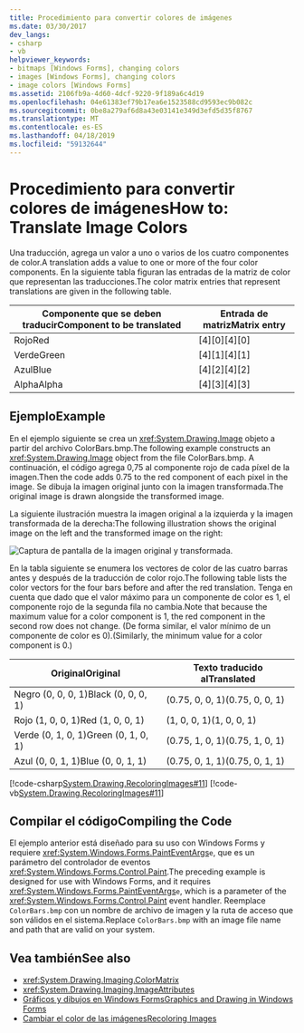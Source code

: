 ```yaml
---
title: Procedimiento para convertir colores de imágenes
ms.date: 03/30/2017
dev_langs:
- csharp
- vb
helpviewer_keywords:
- bitmaps [Windows Forms], changing colors
- images [Windows Forms], changing colors
- image colors [Windows Forms]
ms.assetid: 2106fb9a-4d60-4dcf-9220-9f189a6c4d19
ms.openlocfilehash: 04e61383ef79b17ea6e1523588cd9593ec9b082c
ms.sourcegitcommit: 0be8a279af6d8a43e03141e349d3efd5d35f8767
ms.translationtype: MT
ms.contentlocale: es-ES
ms.lasthandoff: 04/18/2019
ms.locfileid: "59132644"
---
```

# <a name="how-to-translate-image-colors"></a><span data-ttu-id="4372e-102">Procedimiento para convertir colores de imágenes</span><span class="sxs-lookup"><span data-stu-id="4372e-102">How to: Translate Image Colors</span></span>
<span data-ttu-id="4372e-103">Una traducción, agrega un valor a uno o varios de los cuatro componentes de color.</span><span class="sxs-lookup"><span data-stu-id="4372e-103">A translation adds a value to one or more of the four color components.</span></span> <span data-ttu-id="4372e-104">En la siguiente tabla figuran las entradas de la matriz de color que representan las traducciones.</span><span class="sxs-lookup"><span data-stu-id="4372e-104">The color matrix entries that represent translations are given in the following table.</span></span>  
  
|<span data-ttu-id="4372e-105">Componente que se deben traducir</span><span class="sxs-lookup"><span data-stu-id="4372e-105">Component to be translated</span></span>|<span data-ttu-id="4372e-106">Entrada de matriz</span><span class="sxs-lookup"><span data-stu-id="4372e-106">Matrix entry</span></span>|  
|--------------------------------|------------------|  
|<span data-ttu-id="4372e-107">Rojo</span><span class="sxs-lookup"><span data-stu-id="4372e-107">Red</span></span>|<span data-ttu-id="4372e-108">[4][0]</span><span class="sxs-lookup"><span data-stu-id="4372e-108">[4][0]</span></span>|  
|<span data-ttu-id="4372e-109">Verde</span><span class="sxs-lookup"><span data-stu-id="4372e-109">Green</span></span>|<span data-ttu-id="4372e-110">[4][1]</span><span class="sxs-lookup"><span data-stu-id="4372e-110">[4][1]</span></span>|  
|<span data-ttu-id="4372e-111">Azul</span><span class="sxs-lookup"><span data-stu-id="4372e-111">Blue</span></span>|<span data-ttu-id="4372e-112">[4][2]</span><span class="sxs-lookup"><span data-stu-id="4372e-112">[4][2]</span></span>|  
|<span data-ttu-id="4372e-113">Alpha</span><span class="sxs-lookup"><span data-stu-id="4372e-113">Alpha</span></span>|<span data-ttu-id="4372e-114">[4][3]</span><span class="sxs-lookup"><span data-stu-id="4372e-114">[4][3]</span></span>|  
  
## <a name="example"></a><span data-ttu-id="4372e-115">Ejemplo</span><span class="sxs-lookup"><span data-stu-id="4372e-115">Example</span></span>  
 <span data-ttu-id="4372e-116">En el ejemplo siguiente se crea un <xref:System.Drawing.Image> objeto a partir del archivo ColorBars.bmp.</span><span class="sxs-lookup"><span data-stu-id="4372e-116">The following example constructs an <xref:System.Drawing.Image> object from the file ColorBars.bmp.</span></span> <span data-ttu-id="4372e-117">A continuación, el código agrega 0,75 al componente rojo de cada píxel de la imagen.</span><span class="sxs-lookup"><span data-stu-id="4372e-117">Then the code adds 0.75 to the red component of each pixel in the image.</span></span> <span data-ttu-id="4372e-118">Se dibuja la imagen original junto con la imagen transformada.</span><span class="sxs-lookup"><span data-stu-id="4372e-118">The original image is drawn alongside the transformed image.</span></span>  
  
 <span data-ttu-id="4372e-119">La siguiente ilustración muestra la imagen original a la izquierda y la imagen transformada de la derecha:</span><span class="sxs-lookup"><span data-stu-id="4372e-119">The following illustration shows the original image on the left and the transformed image on the right:</span></span>  
  
 ![Captura de pantalla de la imagen original y transformada.](./media/how-to-translate-image-colors/original-image-translate-colors.png)  
  
 <span data-ttu-id="4372e-121">En la tabla siguiente se enumera los vectores de color de las cuatro barras antes y después de la traducción de color rojo.</span><span class="sxs-lookup"><span data-stu-id="4372e-121">The following table lists the color vectors for the four bars before and after the red translation.</span></span> <span data-ttu-id="4372e-122">Tenga en cuenta que dado que el valor máximo para un componente de color es 1, el componente rojo de la segunda fila no cambia.</span><span class="sxs-lookup"><span data-stu-id="4372e-122">Note that because the maximum value for a color component is 1, the red component in the second row does not change.</span></span> <span data-ttu-id="4372e-123">(De forma similar, el valor mínimo de un componente de color es 0).</span><span class="sxs-lookup"><span data-stu-id="4372e-123">(Similarly, the minimum value for a color component is 0.)</span></span>  
  
|<span data-ttu-id="4372e-124">Original</span><span class="sxs-lookup"><span data-stu-id="4372e-124">Original</span></span>|<span data-ttu-id="4372e-125">Texto traducido al</span><span class="sxs-lookup"><span data-stu-id="4372e-125">Translated</span></span>|  
|--------------|----------------|  
|<span data-ttu-id="4372e-126">Negro (0, 0, 0, 1)</span><span class="sxs-lookup"><span data-stu-id="4372e-126">Black (0, 0, 0, 1)</span></span>|<span data-ttu-id="4372e-127">(0.75, 0, 0, 1)</span><span class="sxs-lookup"><span data-stu-id="4372e-127">(0.75, 0, 0, 1)</span></span>|  
|<span data-ttu-id="4372e-128">Rojo (1, 0, 0, 1)</span><span class="sxs-lookup"><span data-stu-id="4372e-128">Red (1, 0, 0, 1)</span></span>|<span data-ttu-id="4372e-129">(1, 0, 0, 1)</span><span class="sxs-lookup"><span data-stu-id="4372e-129">(1, 0, 0, 1)</span></span>|  
|<span data-ttu-id="4372e-130">Verde (0, 1, 0, 1)</span><span class="sxs-lookup"><span data-stu-id="4372e-130">Green (0, 1, 0, 1)</span></span>|<span data-ttu-id="4372e-131">(0.75, 1, 0, 1)</span><span class="sxs-lookup"><span data-stu-id="4372e-131">(0.75, 1, 0, 1)</span></span>|  
|<span data-ttu-id="4372e-132">Azul (0, 0, 1, 1)</span><span class="sxs-lookup"><span data-stu-id="4372e-132">Blue (0, 0, 1, 1)</span></span>|<span data-ttu-id="4372e-133">(0.75, 0, 1, 1)</span><span class="sxs-lookup"><span data-stu-id="4372e-133">(0.75, 0, 1, 1)</span></span>|  
  
 [!code-csharp[System.Drawing.RecoloringImages#11](~/samples/snippets/csharp/VS_Snippets_Winforms/System.Drawing.RecoloringImages/CS/Class1.cs#11)]
 [!code-vb[System.Drawing.RecoloringImages#11](~/samples/snippets/visualbasic/VS_Snippets_Winforms/System.Drawing.RecoloringImages/VB/Class1.vb#11)]  
  
## <a name="compiling-the-code"></a><span data-ttu-id="4372e-134">Compilar el código</span><span class="sxs-lookup"><span data-stu-id="4372e-134">Compiling the Code</span></span>  
 <span data-ttu-id="4372e-135">El ejemplo anterior está diseñado para su uso con Windows Forms y requiere <xref:System.Windows.Forms.PaintEventArgs>`e`, que es un parámetro del controlador de eventos <xref:System.Windows.Forms.Control.Paint>.</span><span class="sxs-lookup"><span data-stu-id="4372e-135">The preceding example is designed for use with Windows Forms, and it requires <xref:System.Windows.Forms.PaintEventArgs>`e`, which is a parameter of the <xref:System.Windows.Forms.Control.Paint> event handler.</span></span> <span data-ttu-id="4372e-136">Reemplace `ColorBars.bmp` con un nombre de archivo de imagen y la ruta de acceso que son válidos en el sistema.</span><span class="sxs-lookup"><span data-stu-id="4372e-136">Replace `ColorBars.bmp` with an image file name and path that are valid on your system.</span></span>  
  
## <a name="see-also"></a><span data-ttu-id="4372e-137">Vea también</span><span class="sxs-lookup"><span data-stu-id="4372e-137">See also</span></span>

- <xref:System.Drawing.Imaging.ColorMatrix>
- <xref:System.Drawing.Imaging.ImageAttributes>
- [<span data-ttu-id="4372e-138">Gráficos y dibujos en Windows Forms</span><span class="sxs-lookup"><span data-stu-id="4372e-138">Graphics and Drawing in Windows Forms</span></span>](graphics-and-drawing-in-windows-forms.md)
- [<span data-ttu-id="4372e-139">Cambiar el color de las imágenes</span><span class="sxs-lookup"><span data-stu-id="4372e-139">Recoloring Images</span></span>](recoloring-images.md)
